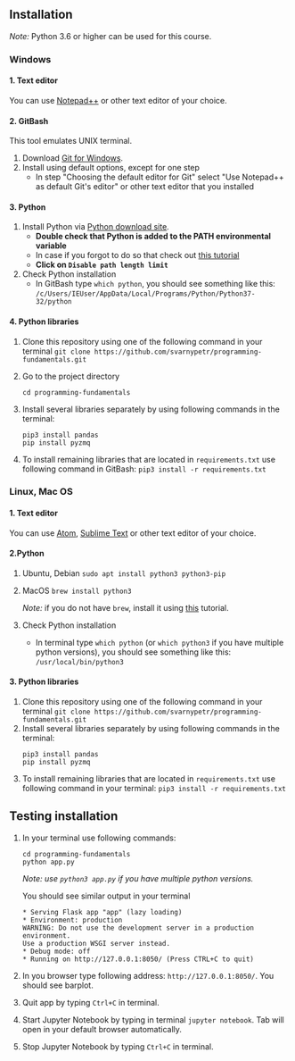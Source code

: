 ## Installation

*Note:* Python 3.6 or higher can be used for this course.

### Windows

#### 1. Text editor
You can use [Notepad++](https://notepad-plus-plus.org/download/v7.5.8.html) or other text editor of your choice.

#### 2. GitBash

This tool emulates UNIX terminal.
1. Download [Git for Windows](https://gitforwindows.org).
2. Install using default options, except for one step
    - In step  "Choosing the default editor for Git" select "Use Notepad++ as default Git's editor" or other text editor that you installed

#### 3. Python

1. Install Python via [Python download site](https://www.python.org/downloads/).
    - **Double check that Python is added to the PATH environmental variable**
    - In case if you forgot to do so that check out [this tutorial](https://anthonydebarros.com/2018/06/21/setting-up-python-in-windows-10/)
    - **Click on `Disable path length limit`**
2. Check Python installation
    - In GitBash type `which python`, you should see something like this:
    `/c/Users/IEUser/AppData/Local/Programs/Python/Python37-32/python`

#### 4. Python libraries
1. Clone this repository using one of the following command in your terminal `git clone https://github.com/svarnypetr/programming-fundamentals.git`

1. Go to the project directory
    ```
    cd programming-fundamentals
    ```
1. Install several libraries separately by using following commands in the terminal: 
    ```
    pip3 install pandas
    pip install pyzmq
    ```
1. To install remaining libraries that are located in `requirements.txt` use following command in GitBash: `pip3 install -r requirements.txt`

### Linux, Mac OS

#### 1. Text editor
You can use [Atom](https://atom.io), [Sublime Text](http://www.sublimetext.com) or other text editor of your choice.

#### 2.Python
1. Ubuntu, Debian
    `sudo apt install python3 python3-pip`
1. MacOS
    `brew install python3`
    
    *Note:* if you do not have `brew`, install it using [this](https://brew.sh/) tutorial.
1. Check Python installation
    - In terminal type `which python` (or `which python3` if you have multiple python versions), you should see something like this:
    `/usr/local/bin/python3`

#### 3. Python libraries

1. Clone this repository using one of the following command in your terminal `git clone https://github.com/svarnypetr/programming-fundamentals.git`
1. Install several libraries separately by using following commands in the terminal: 
    ```
    pip3 install pandas
    pip install pyzmq
    ```
1. To install remaining libraries that are located in `requirements.txt` use following command in your terminal: `pip3 install -r requirements.txt`



## Testing installation

1. In your terminal use following commands:
    ```
    cd programming-fundamentals
    python app.py
    ```
    *Note: use `python3 app.py` if you have multiple python versions.*
    
    You should see similar output in your terminal
    ```
   * Serving Flask app "app" (lazy loading)
   * Environment: production
   WARNING: Do not use the development server in a production environment.
   Use a production WSGI server instead.
   * Debug mode: off
   * Running on http://127.0.0.1:8050/ (Press CTRL+C to quit)
    ```
1. In you browser type following address: `http://127.0.0.1:8050/`. You should see barplot.
1. Quit app by typing `Ctrl+C` in terminal. 
1. Start Jupyter Notebook by typing in terminal `jupyter notebook`. Tab will open in your default browser automatically.
1. Stop Jupyter Notebook by typing `Ctrl+C` in terminal.

